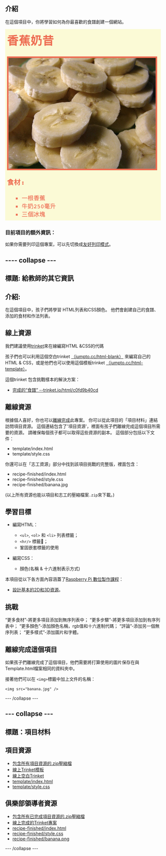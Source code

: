 ## 介紹

在這個項目中，你將學習如何為你最喜歡的食譜創建一個網站。

![截圖](images/recipe-final.png)

### 目前項目的額外資訊：

如果你需要列印這個專案，可以先切換成[友好列印模式](https://projects.raspberrypi.org/en/projects/recipe/print)。

## \---- collapse \---

## 標題: 給教師的其它資訊

## 介紹:

在這個項目中，孩子們將學習 HTML列表和CSS顏色。 他們會創建自己的食譜、添加的食材和作法列表。

## 線上資源

我們建議使用[trinket](https://trinket.io/)來在線編寫HTML &CSS的代碼

孩子們也可以利用這個空白trinket [（jumpto.cc/html-blank）](http://jumpto.cc/html-blank) 來編寫自己的HTML & CSS，或是他們也可以使用這個模板trinket [（jumpto.cc/html-template）](http://jumpto.cc/html-template)。

這個trinket 包含挑戰樣本的解決方案：

+ [完成的“食譜” --trinket.io/html/c0fd9b40cd](https://trinket.io/html/c0fd9b40cd)

## 離線資源

根據個人喜好，你也可以[離線完成](https://www.codeclubprojects.org/en-GB/resources/webdev-working-offline/)此專案。 你可以從此項目的「項目材料」連結訪問項目資源。 這個連結包含了'項目資源'，裡面有孩子們離線完成這個項目所需要的資源。 請確保每個孩子都可以取得這些資源的副本。 這個部分包括以下文件：

+ template/index.html
+ template/style.css

你還可以在「志工資源」部分中找到該項目挑戰的完整版，裡面包含：

+ recipe-finished/index.html
+ recipe-finished/style.css
+ recipe-finished/banana.jpg

(以上所有資源也能以項目和志工的壓縮檔案`.zip`來下載。)

## 學習目標

+ 編寫HTML：
    
    + `<ul>`, `<ol>` 和 `<li>` 列表標籤；
    + `<hr/>` 標籤；
    + 鞏固嵌套標籤的使用

+ 編寫CSS：
    
    + 顏色(名稱 & 十六進制表示方式)

本項目從以下各方面內容涵蓋了[Raspberry Pi 數位製作課程](http://rpf.io/curriculum)：

+ [設計基本的2D和3D資源](https://www.raspberrypi.org/curriculum/design/creator)。

## 挑戰

“更多食材”-將更多項目添加到無序列表中； “更多步驟”-將更多項目添加到有序列表中； “更多顏色”-添加顏色名稱，rgb值和十六進制代碼； “評論”-添加另一個無序列表； “更多樣式”-添加圖片和字體。

## 離線完成這個項目

如果孩子們離線完成了這個項目，他們需要將打算使用的圖片保存在與Template.html檔案相同的資料夾中。

接著他們可以在 `<img>`標籤中加上文件的名稱：

    <img src="banana.jpg" />
    

\--- /collapse \---

## \--- collapse \---

## 標題：項目材料

## 項目資源

+ [包含所有項目資源的.zip壓縮檔](https://rpf.io/p/en/recipe-go)
+ [線上Trinket模板](http://jumpto.cc/trinket-template)
+ [線上空白Trinket](http://jumpto.cc/trinket-blank)
+ [template/index.html](resources/template-index.html)
+ [template/style.css](resources/template-style.css)

## 俱樂部領導者資源

+ [包含所有已完成項目資源的.zip壓縮檔](https://rpf.io/p/en/recipe-go)
+ [線上完成的Trinket專案](https://trinket.io/html/c0fd9b40cd)
+ [recipe-finished/index.html](resources/recipe-finished-index.html)
+ [recipe-finished/style.css](resources/recipe-finished-style.css)
+ [recipe-finished/banana.png](resources/recipe-finished-banana.png)

\--- /collapse \---